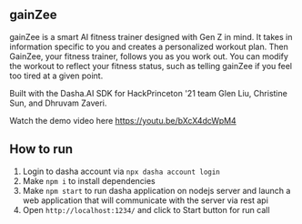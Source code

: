 ## gainZee

gainZee is a smart AI fitness trainer designed with Gen Z in mind. It takes in information specific to you and creates a personalized workout plan. Then GainZee, your fitness trainer, follows you as you work out. You can modify the workout to reflect your fitness status, such as telling gainZee if you feel too tired at a given point.

Built with the Dasha.AI SDK for HackPrinceton '21 team Glen Liu, Christine Sun, and Dhruvam Zaveri.

Watch the demo video here https://youtu.be/bXcX4dcWpM4

## How to run

1. Login to dasha account via `npx dasha account login`
2. Make `npm i` to install dependencies
3. Make `npm start` to run dasha application on nodejs server and launch a web application that will communicate with the server via rest api
4. Open `http://localhost:1234/` and click to Start button for run call
